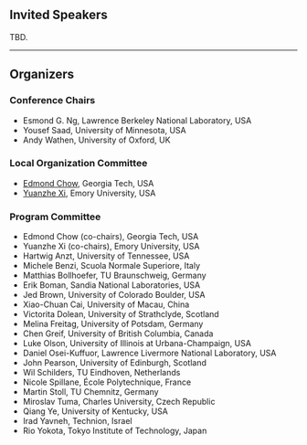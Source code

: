 ## Invited Speakers
TBD.

---

## Organizers

### Conference Chairs
- Esmond G. Ng, Lawrence Berkeley National Laboratory, USA
- Yousef Saad, University of Minnesota, USA
- Andy Wathen, University of Oxford, UK

### Local Organization Committee
- [Edmond Chow](https://faculty.cc.gatech.edu/~echow/), Georgia Tech, USA
- [Yuanzhe Xi](http://www.math.emory.edu/~yxi26/), Emory University, USA

### Program Committee
- Edmond Chow (co-chairs), Georgia Tech, USA
- Yuanzhe Xi (co-chairs), Emory University, USA
- Hartwig Anzt, University of Tennessee, USA
- Michele Benzi, Scuola Normale Superiore, Italy
- Matthias Bollhoefer, TU Braunschweig, Germany
- Erik Boman, Sandia National Laboratories, USA
- Jed Brown, University of Colorado Boulder, USA
- Xiao-Chuan Cai, University of Macau, China
- Victorita Dolean, University of Strathclyde, Scotland
- Melina Freitag, University of Potsdam, Germany
- Chen Greif, University of British Columbia, Canada
- Luke Olson, University of Illinois at Urbana-Champaign, USA
- Daniel Osei-Kuffuor, Lawrence Livermore National Laboratory, USA
- John Pearson, University of Edinburgh, Scotland
- Wil Schilders, TU Eindhoven, Netherlands
- Nicole Spillane, École Polytechnique, France
- Martin Stoll, TU Chemnitz, Germany
- Miroslav Tuma, Charles University, Czech Republic
- Qiang Ye, University of Kentucky, USA
- Irad Yavneh, Technion, Israel
- Rio Yokota, Tokyo Institute of Technology, Japan